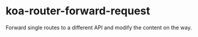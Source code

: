 # koa-router-forward-request
Forward single routes to a different API and modify the content on the way.
